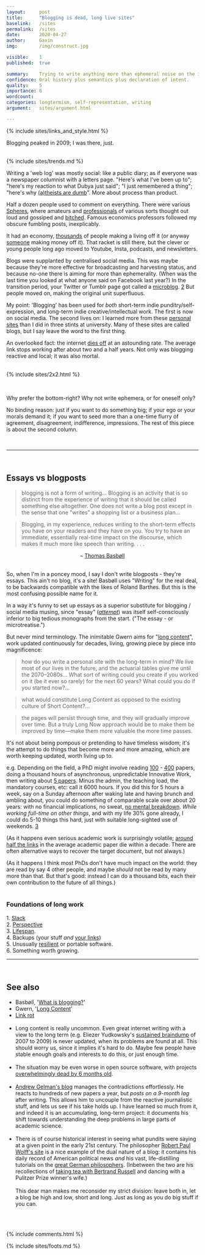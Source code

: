 ```yaml
---
layout:     post
title:      "Blogging is dead, long live sites"
baselink:   /sites
permalink:  /sites
date:       2020-04-27
author:     Gavin   
img:        /img/construct.jpg

visible:    1
published:  true

summary:    Trying to write anything more than ephemeral noise on the internet.
confidence: Oral history plus semantics plus declaration of intent.
quality:    5
importance: 6
wordcount:  
categories: longtermism, self-representation, writing
argument:   sites/argument.html

---
```


{%  include sites/links_and_style.html    %}



Blogging peaked in 2009; I was there, just. <br><br>

{%  include sites/trends.md    %}

Writing a 'web log' was mostly social: like a public diary; as if everyone was a newspaper columnist with a letters page. "Here's what I've been up to"; "here's my reaction to what Dubya just said"; "I just remembered a thing"; "here's why <a href="{{the}}">(a)theists are dumb</a>". More about process than product.

Half a dozen people used to comment on everything. There were various <a href="{{sphere}}">Spheres</a>, where amateurs and <a href="{{ec}}">professionals</a> of various sorts thought out loud and gossiped and <a href="{{leiter}}">bitched</a>.  Famous economics professors followed my obscure fumbling posts, inexplicably.

It had an economy, <a href="{{eg}}">thousands</a> of people making a living off it (or anyway <a href="{{five}}">someone</a> making money off it). That racket is still there, but the clever or young people long ago moved to Youtube, Insta, podcasts, and newsletters.

Blogs were supplanted by centralised social media. This was maybe because they're more effective for broadcasting and harvesting status, and because no-one there is aiming for more than ephemerality. (When was the last time you looked at what anyone said on Facebook last year?) In the transition period, your Twitter or Tumblr page got called a <a href="{{mic}}">microblog</a>. <a href="#fn:2" id="fnref:2">2</a>  But people moved on, making the original unit superfluous.

My point: 'Blogging' has been used for <i>both</i> short-term indie punditry/self-expression, and long-term indie creative/intellectual work. The first is now on social media. The second lives on: I learned more from these <a href="{{roll}}">personal sites</a> than I did in three stints at university. Many of these sites are called blogs, but I say leave the word to the first thing.

An overlooked fact: the internet <a href="{{rot}}">dies off</a> at an astounding rate. The average link stops working after about two and a half years. Not only was blogging reactive and local; it was also mortal.<br><br>

{%  include sites/2x2.html    %}

<br>

Why prefer the bottom-right? Why not write ephemera, or for oneself only? 

No binding reason: just if you want to do something big; if your ego or your morals demand it; if you want to seed more than a one-time flurry of agreement, disagreement, indifference, impressions. The rest of this piece is about the second column.



<br>

<hr>

<br>

## Essays vs blogposts

> blogging is not a form of writing... Blogging is an activity that is so distinct from the experience of writing that it should be called something else altogether. One does not write a blog post except in the sense that one "writes" a shopping list or a business plan...

> Blogging, in my experience, reduces writing to the short-term effects you have on your readers and they have on you. You try to have an immediate, essentially real-time impact on the discourse, which makes it much more like speech than writing. . . .

<center>
	– <a href="{{bas}}">Thomas Basbøll</a>
</center>
<br>

So, when I'm in a poncey mood, I say I don't write blogposts - they're essays. This ain't no blog, it's a site!
Basbøll uses "Writing" for the real deal, to be backwards compatible with the likes of Roland Barthes. But this is the most confusing possible name for it.

In a way it's funny to set up essays as a superior substitute for blogging / social media musing, since "essay" (_<a href="{{ess}}">attempt</a>_) was itself  self-consciously inferior to big tedious monographs from the start. ("The essay - or microtreatise.")

But never mind terminology. The inimitable Gwern aims for "<a href="{{long}}">long content</a>", work updated continuously for decades, living, growing piece by piece into magnificence:

> how do you write a personal site with the long-term in mind? We live most of our lives in the future, and the actuarial tables give me until the 2070–2080s... What sort of writing could you create if you worked on it (be it ever so rarely) for the next 60 years? What could you do if you started now?... 

> what would constitute Long Content as opposed to the existing culture of Short Content?...

>  the pages will persist through time, and they will gradually improve over time. But a truly Long Now approach would be to make them be improved by time—make them more valuable the more time passes. 




It's not about being pompous or pretending to have timeless wisdom; it's the attempt to do things that become more and more amazing, which are worth keeping updated, worth living up to.

e.g. Depending on the field, a PhD might involve reading <a href="{{matt}}">100</a> - <a href="{{qu}}">400</a> papers, doing a thousand hours of asynchronous, unpredictable Innovative Work, then writing about <a href="{{hum}}">5 papers</a>. Minus the admin, the teaching load, the mandatory courses, etc: call it 6000 hours. If you did this for 5 hours a week, say on a Sunday afternoon after waking late and having brunch and ambling about, you could do something of comparable scale over about 20 years: with no financial implications, no sweat, <a href="{{ben}}">no mental breakdown</a>. _While working full-time on other things_, and with my life 30% gone already, I could do 5-10 things this hard, just with suitable long-sighted use of weekends.  <a href="#fn:3" id="fnref:3">3</a> 

(As it happens even serious academic work is surprisingly volatile; <a href="{{ac}}">around half the links</a> in the average academic paper die within a decade. There are often alternative ways to recover the target document, but not always.) 

(As it happens I think most PhDs don't have much impact on the world: they are read by say 4 other people, and maybe _should_ not be read by many more than that. But that's good: instead I can do a thousand bits, each their own contribution to the future of all things.)<br><br>

<div class="accordion">
    <h3>Foundations of long work</h3>
    <div>
        1. <a href="/scarcity">Slack</a> <br>
        2. <a href="{{long}}">Perspective</a> <br>
        3. <a href="{{life}}">Lifespan</a>.<br>
        4. Backups (your stuff <i>and</i> <a href="{{link}}">your links</a>)<br>
        5. Unusually <a href="{{serv}}">resilient</a> or portable software.<br>
        6. Something worth growing.
    </div>
</div>

<hr>

<br>

## See also

* Basbøll, '<a href="{{bas}}">What is blogging?</a>'
* Gwern, '<a href="{{long}}">Long Content</a>'
* <a href="{{rot}}">Link rot</a><br><br>
* Long content is really uncommon. Even great internet writing with a view to the long term (e.g. Eliezer Yudkowsky's <a href="{{yud}}">sustained braindump</a> of 2007 to 2009) is never updated, when its problems are found at all. This should worry us, since it implies it's hard to do. Maybe few people have stable enough goals and interests to do this, or just enough time. <br><br>
* The situation may be even worse in open source software, with projects <a href="{{git}}">overwhelmingly dead by 6 months old</a>.<br><br>
* <a href="{{gel}}">Andrew Gelman's blog</a> manages the contradictions effortlessly. He reacts to hundreds of new papers a year, but _posts on a 9-month lag_ after writing. This allows him to uncouple from the reactive journalistic stuff, and lets us see if his take holds up. I have learned so much from it, and indeed it is an accumulating, long-term project: it documents his shift towards understanding the deep problems in large parts of academic science.<br><br>
* There is of course historical interest in seeing what pundits were saying at a given point in the early 21st century. The philosopher <a href="{{rpw}}">Robert Paul Wolff's site</a> is a nice example of the dual nature of a blog: it contains his daily record of American political news <i>and</i> his vast, life-distilling tutorials on the <a href="{{tut}}">great German philosophers</a>. (Inbetween the two are his recollections of <a href="{{russ}}">taking tea with Bertrand Russell</a> and dancing with a Pulitzer Prize winner's wife.)<br><br>This dear man makes me reconsider my strict division: leave both in, let a blog be high and low, short and long. Just as long as you do big stuff if you can.

<br><br>

{%	include comments.html	%}

{%  include sites/foots.md %}



<br><br>